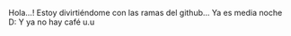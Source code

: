 Hola...! Estoy divirtiéndome con las ramas del github...
Ya es media noche D:
Y ya no hay café u.u 


